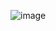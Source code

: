 ![image](https://github.com/JaimeVillalbaO/US_StatesGame-Intermediate-Day-25/assets/152451848/3435b942-0853-4070-a813-6ea0c867029c)
